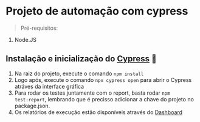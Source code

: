 # Projeto de automação com cypress

> Pré-requisitos:

1. Node.JS


## Instalação e inicialização do [Cypress](https://cypress.io) 🌲

1. Na raiz do projeto, execute o comando `npm install` 
2. Logo após, execute o comando `npx cypress open` para abrir o Cypress atráves da interface gráfica
3. Para rodar os testes juntamente com o report, basta rodar `npm test:report`, lembrando que é precisso adicionar a chave do projeto no package.json.
4. Os relatórios de execução estão disponíveis através do [Dashboard](https://cloud.cypress.io/projects/eh8ppn/runs)


